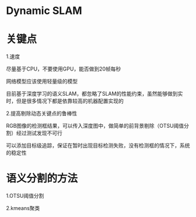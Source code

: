 

# Dynamic SLAM





# 关键点

1.速度

尽量基于CPU，不要使用GPU，能否做到20帧每秒

网络模型应该使用轻量级的模型

目前基于深度学习的语义SLAM，都忽略了SLAM的性能约束，虽然能够做到实时，但是很多情况下都是依靠较高的机器配置实现的



2.提高剔除动态关键点的鲁棒性

RGB图像的检测框结果，可以传入深度图中，做简单的前背景剔除（OTSU阈值分割）经过测试发现不可行

可以添加目标级追踪，保证在暂时出现目标检测失败，没有检测框的情况下，系统的稳定性









# 语义分割的方法

1.OTSU阈值分割

2.kmeans聚类